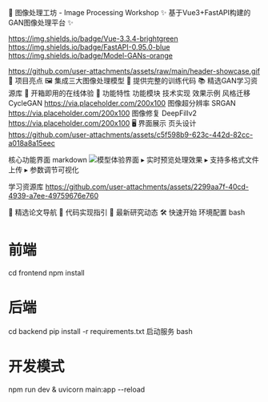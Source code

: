 🎨 图像处理工坊 - Image Processing Workshop
✨ 基于Vue3+FastAPI构建的GAN图像处理平台 ✨

https://img.shields.io/badge/Vue-3.3.4-brightgreen
https://img.shields.io/badge/FastAPI-0.95.0-blue
https://img.shields.io/badge/Model-GANs-orange

https://github.com/user-attachments/assets/raw/main/header-showcase.gif
🌟 项目亮点
🖼️ 集成三大图像处理模型
🚀 提供完整的训练代码
📚 精选GAN学习资源库
🎯 开箱即用的在线体验
🧩 功能特性
功能模块	技术实现	效果示例
风格迁移	CycleGAN	https://via.placeholder.com/200x100
图像超分辨率	SRGAN	https://via.placeholder.com/200x100
图像修复	DeepFillv2	https://via.placeholder.com/200x100
🖥️ 界面展示
页头设计
https://github.com/user-attachments/assets/c5f598b9-623c-442d-82cc-a018a8a15eec

核心功能界面
markdown
![模型体验界面](https://github.com/user-attachments/assets/24730b86-d7fa-46ac-bfad-f7964ffd6969)
▸ 实时预览处理效果
▸ 支持多格式文件上传
▸ 参数调节可视化

学习资源库
https://github.com/user-attachments/assets/2299aa7f-40cd-4939-a7ee-49759676e760

📌 精选论文导航
📌 代码实现指引
📌 最新研究动态
🛠️ 快速开始
环境配置
bash
# 前端
cd frontend
npm install

# 后端
cd backend
pip install -r requirements.txt
启动服务
bash
# 开发模式
npm run dev & uvicorn main:app --reload




